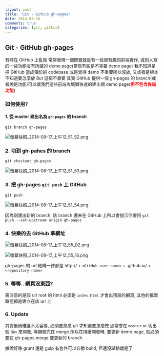 ```yaml
---
layout: post
title: 'Git - GitHub gh-pages'
date: 2014-08-16
comments: true
categories: [git, github]
---
```

## Git - GitHub gh-pages

有時在 GitHub 上亂晃
常常發現一個問題就是有一些很有趣的前端實作, 或別人寫的一些功能沒有所謂的 demo page(當然有些是不需要 demo page)
我不知道是把 GitHub 當成備份的 codebase 或是覺得 demo 不重要所以沒放, 又或者是根本不知道要怎麼放
But
這都不重要
其實 GitHub 提供一個 gh-pages 的 branch(或者說是功能)可以讓我們這些前端攻城獅快速的建出個 demo page(<strong style="color:red">但不包含後端功能</strong>)

### 如何使用?

#### 1. 從 master 建出名為 `gh-pages` 的 branch

`git branch gh-pages`

![螢幕快照_2014-08-17_上午12_51_52.png](http://user-image.logdown.io/user/3170/blog/3202/post/220973/Aig3e92WQniG9jC7k6vg_%E8%9E%A2%E5%B9%95%E5%BF%AB%E7%85%A7_2014-08-17_%E4%B8%8A%E5%8D%8812_51_52.png)


### 2. 切到 gh-pahes 的 branch

`git checkout gh-pages`

![螢幕快照_2014-08-17_上午12_51_53.png](http://user-image.logdown.io/user/3170/blog/3202/post/220973/pjRYDGZQ6apuuAPzf7Yb_%E8%9E%A2%E5%B9%95%E5%BF%AB%E7%85%A7_2014-08-17_%E4%B8%8A%E5%8D%8812_51_53.png)


### 3. 把 gh-pages `git push` 上 GitHub

`git push`

![螢幕快照_2014-08-17_上午12_51_54.png](http://user-image.logdown.io/user/3170/blog/3202/post/220973/P9bJMwV8RledVKws4KBG_%E8%9E%A2%E5%B9%95%E5%BF%AB%E7%85%A7_2014-08-17_%E4%B8%8A%E5%8D%8812_51_54.png)

因為剛建出新的 branch, 該 branch 還未在 GitHub 上所以會提示你要用 `git push --set-upstream origin gh-pages`

### 4. 快樂的去 GitHub 拿網址

![螢幕快照_2014-08-17_上午12_55_02.png](http://user-image.logdown.io/user/3170/blog/3202/post/220973/QzdO4XAQ7iYka0DruqTg_%E8%9E%A2%E5%B9%95%E5%BF%AB%E7%85%A7_2014-08-17_%E4%B8%8A%E5%8D%8812_55_02.png)

![螢幕快照_2014-08-17_上午12_55_16.png](http://user-image.logdown.io/user/3170/blog/3202/post/220973/kdMyQ6tMQ1SSRBl6Sj9K_%E8%9E%A2%E5%B9%95%E5%BF%AB%E7%85%A7_2014-08-17_%E4%B8%8A%E5%8D%8812_55_16.png)

gh-pages 的 url 結構一律都是 http:// + `<GitHub user name>` + .github.io/ + `<repository name>`

### 5. 等等.. 網頁沒東西?

需注意的是該 url root 的 html 必須是 `index.html` 才會出預設的網頁, 其他的檔案路徑都是建立在該 url 上

### 6. Update

其實後續維護不太容易, 必須要熟悉 git 才知道要怎麼做
通常會在 `master` or 切出個 `dev` 來開發, 等開發完在 merge
所以在持續開發時, 要更新 demo page, 就必須要在 gh-pages merge 要更新的 branch

據說好像 grunt 還是 gulp 有套件可以自動 build, 但還沒試驗就是了
